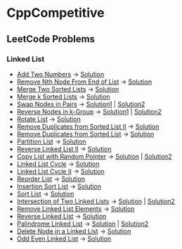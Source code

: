 # CppCompetitive


## LeetCode Problems

### Linked List
* [Add Two Numbers](https://leetcode.com/problems/add-two-numbers/) -> [Solution](https://github.com/sanjeetboora/CppCompetitive/blob/master/Leetcode/LinkedList/AddTwoNumbers.cpp)
* [Remove Nth Node From End of List](https://leetcode.com/problems/remove-nth-node-from-end-of-list/) -> [Solution](https://github.com/sanjeetboora/CppCompetitive/blob/master/Leetcode/LinkedList/RemoveNthNodeFromEndofList.cpp)
* [Merge Two Sorted Lists](https://leetcode.com/problems/merge-two-sorted-lists/) -> [Solution](https://github.com/sanjeetboora/CppCompetitive/blob/master/Leetcode/LinkedList/MergeTwoSortedLists.cpp)
* [Merge k Sorted Lists](https://leetcode.com/problems/merge-k-sorted-lists/) -> [Solution](https://github.com/sanjeetboora/CppCompetitive/blob/master/Leetcode/LinkedList/MergeKSortedLists.cpp)
* [Swap Nodes in Pairs](https://leetcode.com/problems/swap-nodes-in-pairs/) -> [Solution1](https://github.com/sanjeetboora/CppCompetitive/blob/master/Leetcode/LinkedList/SwapNodesInPairs.cpp) | [Solution2](https://github.com/sanjeetboora/CppCompetitive/blob/master/Leetcode/LinkedList/SwapNodesInPairs2.cpp)
* [Reverse Nodes in k-Group](https://leetcode.com/problems/reverse-nodes-in-k-group/) -> [Solution1](https://github.com/sanjeetboora/CppCompetitive/blob/master/Leetcode/LinkedList/ReverseNodesInKGroup.cpp) | [Solution2](https://github.com/sanjeetboora/CppCompetitive/blob/master/Leetcode/LinkedList/ReverseNodesInKGroup2.cpp)
* [Rotate List](https://leetcode.com/problems/rotate-list/) -> [Solution](https://github.com/sanjeetboora/CppCompetitive/blob/master/Leetcode/LinkedList/RotateList.cpp)
* [Remove Duplicates from Sorted List II](https://leetcode.com/problems/remove-duplicates-from-sorted-list-ii/) -> [Solution](https://github.com/sanjeetboora/CppCompetitive/blob/master/Leetcode/LinkedList/RemoveDuplicatesFromSortedListII.cpp)
* [Remove Duplicates from Sorted List](https://leetcode.com/problems/remove-duplicates-from-sorted-list/) -> [Solution](https://github.com/sanjeetboora/CppCompetitive/blob/master/Leetcode/LinkedList/RemoveDuplicatesFromSortedList.cpp)
* [Partition List](https://leetcode.com/problems/partition-list/) -> [Solution](https://github.com/sanjeetboora/CppCompetitive/blob/master/Leetcode/LinkedList/PartitionList.cpp)
* [Reverse Linked List II](https://leetcode.com/problems/reverse-linked-list-ii/) -> [Solution](https://github.com/sanjeetboora/CppCompetitive/blob/master/Leetcode/LinkedList/ReverseLinkedListII.cpp)
* [Copy List with Random Pointer](https://leetcode.com/problems/copy-list-with-random-pointer/) -> [Solution](https://github.com/sanjeetboora/CppCompetitive/blob/master/Leetcode/LinkedList/CopyListwithRandomPointer.cpp) | [Solution2](https://github.com/sanjeetboora/CppCompetitive/blob/master/Leetcode/LinkedList/CopyListwithRandomPointer2.cpp)
* [Linked List Cycle](https://leetcode.com/problems/linked-list-cycle/) -> [Solution](https://github.com/sanjeetboora/CppCompetitive/blob/master/Leetcode/LinkedList/LinkedListCycle.cpp)
* [Linked List Cycle II](https://leetcode.com/problems/linked-list-cycle-ii/) -> [Solution](https://github.com/sanjeetboora/CppCompetitive/blob/master/Leetcode/LinkedList/LinkedListCycleII.cpp)
* [Reorder List](https://leetcode.com/problems/reorder-list/) -> [Solution](https://github.com/sanjeetboora/CppCompetitive/blob/master/Leetcode/LinkedList/ReorderList.cpp)
* [Insertion Sort List](https://leetcode.com/problems/insertion-sort-list/) -> [Solution](https://github.com/sanjeetboora/CppCompetitive/blob/master/Leetcode/LinkedList/InsertionSortList.cpp)
* [Sort List](https://leetcode.com/problems/sort-list/) -> [Solution](https://github.com/sanjeetboora/CppCompetitive/blob/master/Leetcode/LinkedList/SortList.cpp)
* [Intersection of Two Linked Lists](https://leetcode.com/problems/intersection-of-two-linked-lists/) -> [Solution](https://github.com/sanjeetboora/CppCompetitive/blob/master/Leetcode/LinkedList/IntersectionofTwoLinkedLists.cpp) | [Solution2](https://github.com/sanjeetboora/CppCompetitive/blob/master/Leetcode/LinkedList/IntersectionofTwoLinkedLists2.cpp)
* [Remove Linked List Elements](https://leetcode.com/problems/remove-linked-list-elements/) -> [Solution](https://github.com/sanjeetboora/CppCompetitive/blob/master/Leetcode/LinkedList/RemoveLinkedListElements.cpp)
* [Reverse Linked List](https://leetcode.com/problems/reverse-linked-list/) -> [Solution](https://github.com/sanjeetboora/CppCompetitive/blob/master/Leetcode/LinkedList/ReverseLinkedList.cpp)
* [Palindrome Linked List](https://leetcode.com/problems/palindrome-linked-list/) -> [Solution](https://github.com/sanjeetboora/CppCompetitive/blob/master/Leetcode/LinkedList/PalindromeLinkedList.cpp) | [Solution2](https://github.com/sanjeetboora/CppCompetitive/blob/master/Leetcode/LinkedList/PalindromeLinkedList2.cpp)
* [Delete Node in a Linked List](https://leetcode.com/problems/delete-node-in-a-linked-list/) -> [Solution](https://github.com/sanjeetboora/CppCompetitive/blob/master/Leetcode/LinkedList/DeleteNodeinaLinkedList.cpp)
* [Odd Even Linked List](https://leetcode.com/problems/odd-even-linked-list/) -> [Solution](https://github.com/sanjeetboora/CppCompetitive/blob/master/Leetcode/LinkedList/OddEvenLinkedList.cpp)








